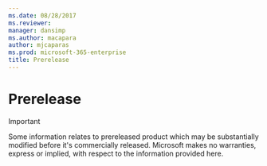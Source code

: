 ```yaml
---
ms.date: 08/28/2017
ms.reviewer: 
manager: dansimp
ms.author: macapara
author: mjcaparas
ms.prod: microsoft-365-enterprise
title: Prerelease
---
```


# Prerelease

>[!IMPORTANT]
>Some information relates to prereleased product which may be substantially modified before it's commercially released. Microsoft makes no warranties, express or implied, with respect to the information provided here.
